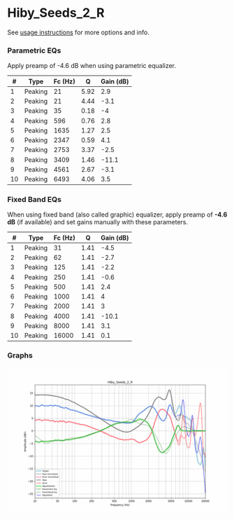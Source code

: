 # Hiby_Seeds_2_R
See [usage instructions](https://github.com/jaakkopasanen/AutoEq#usage) for more options and info.

### Parametric EQs
Apply preamp of -4.6 dB when using parametric equalizer.

|   # | Type    |   Fc (Hz) |    Q |   Gain (dB) |
|-----|---------|-----------|------|-------------|
|   1 | Peaking |        21 | 5.92 |         2.9 |
|   2 | Peaking |        21 | 4.44 |        -3.1 |
|   3 | Peaking |        35 | 0.18 |        -4   |
|   4 | Peaking |       596 | 0.76 |         2.8 |
|   5 | Peaking |      1635 | 1.27 |         2.5 |
|   6 | Peaking |      2347 | 0.59 |         4.1 |
|   7 | Peaking |      2753 | 3.37 |        -2.5 |
|   8 | Peaking |      3409 | 1.46 |       -11.1 |
|   9 | Peaking |      4561 | 2.67 |        -3.1 |
|  10 | Peaking |      6493 | 4.06 |         3.5 |

### Fixed Band EQs
When using fixed band (also called graphic) equalizer, apply preamp of **-4.6 dB** (if available) and set gains manually with these parameters.

|   # | Type    |   Fc (Hz) |    Q |   Gain (dB) |
|-----|---------|-----------|------|-------------|
|   1 | Peaking |        31 | 1.41 |        -4.5 |
|   2 | Peaking |        62 | 1.41 |        -2.7 |
|   3 | Peaking |       125 | 1.41 |        -2.2 |
|   4 | Peaking |       250 | 1.41 |        -0.6 |
|   5 | Peaking |       500 | 1.41 |         2.4 |
|   6 | Peaking |      1000 | 1.41 |         4   |
|   7 | Peaking |      2000 | 1.41 |         3   |
|   8 | Peaking |      4000 | 1.41 |       -10.1 |
|   9 | Peaking |      8000 | 1.41 |         3.1 |
|  10 | Peaking |     16000 | 1.41 |         0.1 |

### Graphs
![](./Hiby_Seeds_2_R.png)
